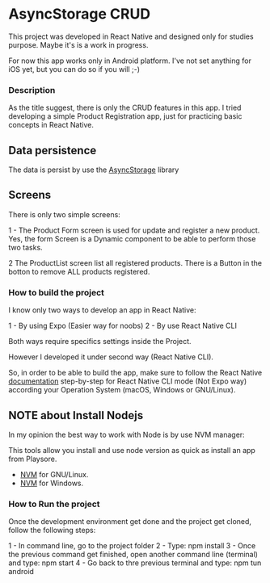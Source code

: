 # AsyncStorage CRUD

This project was developed in React Native and designed only for studies purpose.
Maybe it's is a work in progress.

For now this app works only in Android platform. I've not set anything for iOS yet, but you can do so if you will ;-)


### Description

As the title suggest, there is only the CRUD features in this app.
I tried developing a simple Product Registration app, just for practicing basic concepts in React Native.


## Data persistence

The data is persist by use the [AsyncStorage](https://react-native-async-storage.github.io/async-storage/docs/install/) library



## Screens

There is only two simple screens:

1 - The Product Form screen is used for update and register a new product. Yes, the form Screen is a Dynamic component to be able to perform those two tasks.

2 The ProductList screen list all registered products.
There is a Button in the botton to remove ALL products registered.

### How to build the project


I know only two ways to develop an app in React Native:

1 - By using Expo (Easier way for noobs)
2 - By use React Native CLI

Both ways require specifics settings inside the Project.

However I developed it under second way (React Native CLI).

So, in order to be able to build the app, make sure to follow the React Native [documentation](https://reactnative.dev/docs/environment-setup#development-os) step-by-step for React Native CLI mode (Not Expo way) according your Operation System (macOS, Windows or GNU/Linux).


## NOTE about Install Nodejs

In my opinion the best way to work with Node is by use NVM manager:

This tools allow you install and use node version as quick as install an app from Playsore.

- [NVM](https://github.com/nvm-sh/nvm#important-notes) for GNU/Linux.
- [NVM](https://github.com/coreybutler/nvm-windows) for Windows.



### How to Run the project

Once the development environment get done and the project get cloned, follow the following steps:

1 - In command line, go to the project folder
2 - Type: npm install
3 - Once the previous command get finished, open another command line (terminal) and type: npm start
4 - Go back to thre previous terminal and type: npm tun android




